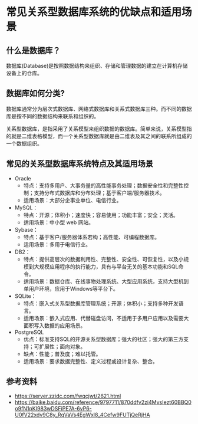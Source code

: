# 常见关系型数据库系统的优缺点和适用场景

## 什么是数据库？
数据库(Database)是按照数据结构来组织、存储和管理数据的建立在计算机存储设备上的仓库。

## 数据库如何分类?
数据库通常分为层次式数据库、网络式数据库和关系式数据库三种。而不同的数据库是按不同的数据结构来联系和组织的。

关系型数据库，是指采用了关系模型来组织数据的数据库。简单来说，关系模型指的就是二维表格模型，而一个关系型数据库就是由二维表及其之间的联系所组成的一个数据组织。

## 常见的关系型数据库系统特点及其适用场景

- Oracle
    - 特点：支持多用户、大事务量的高性能事务处理；数据安全性和完整性控制；支持分布式数据库和分布处理；基于客户端/服务器技术。
    - 适用场景：大部分企事业单位、电信行业。 
- MySQL：
    - 特点：开源；体积小；速度快；容易使用；功能丰富；安全；灵活。
    - 适用场景：中小型 web 网站。
- Sybase：
    - 特点：基于客户/服务器体系若构；高性能、可编程数据库。
    - 适用场景：多用于电信行业。
- DB2：
    - 特点：提供高层次的数据利用性、完整性、安全性、可恢复性，以及小规模到大规模应用程序的执行能力，具有与平台无关的基本功能和SQL命令。    
    - 适用场景：数据仓库、在线事物处理系统、大型应用系统，支持大型机到单用户环境，应用于Windows等平台下。
- SQLite：
    - 特点：嵌入式关系型数据库管理系统；开源；体积小；支持多种开发语言。
    - 适用场景：嵌入式应用、代替磁盘访问，不适用于多用户应用以及需要大面积写入数据的应用场景。
- PostgreSQL
    - 优点：标准支持SQL的开源关系型数据库；强大的社区；强大的第三方支持；可扩展性；面向对象。
    - 缺点：性能；普及度；难以托管。
    - 适用场景：要求数据完整性、定义过程或设计复杂、整合。

## 参考资料
- https://server.zzidc.com/fwqcjwt/2621.html
- https://baike.baidu.com/reference/9797711/870ddfv2zi4MvsIezt60BBQ0o9fN1pKI983wDSFiPE7A-6vP6-U0fV22xdv9C8y_RqVaVs4EgWxl8_4Cefw9FUTjQeRjHA
